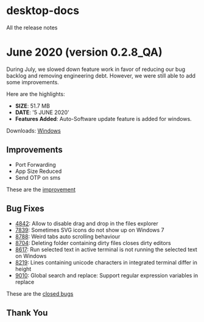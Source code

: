 # desktop-docs
All the release notes

# June 2020 (version 0.2.8_QA)

During July, we slowed down feature work in favor of reducing our bug backlog and removing engineering debt. However, we were still able to add some improvements.

Here are the highlights:

* **SIZE**: 51.7 MB
* **DATE**: '5 JUNE 2020'
* **Features Added**: Auto-Software update feature is added for windows.

Downloads: [Windows](https://az764295.vo.msecnd.net/stable/6276dcb0ae497766056b4c09ea75be1d76a8b679/VSCodeSetup-stable.exe)


## Improvements

* Port Forwarding
* App Size Reduced
* Send OTP on sms

These are the [improvement](#)

## Bug Fixes

* [4842](https://github.com/Microsoft/vscode/issues/48421): Allow to disable drag and drop in the files explorer
* [7839](https://github.com/Microsoft/vscode/issues/78392): Sometimes SVG icons do not show up on Windows 7
* [8788](https://github.com/Microsoft/vscode/issues/87882): Weird tabs auto scrolling behaviour
* [8704](https://github.com/Microsoft/vscode/issues/87042): Deleting folder containing dirty files closes dirty editors
* [8617](https://github.com/Microsoft/vscode/issues/8617d): Run selected text in active terminal is not running the selected text on Windows
* [8219](https://github.com/Microsoft/vscode/issues/8219d): Lines containing unicode characters in integrated terminal differ in height
* [9010](https://github.com/Microsoft/vscode/issues/9010): Global search and replace: Support regular expression variables in replace

These are the [closed bugs](https://github.com/Microsoft/vscode/issues?q=is%3Aissue+label%3Abug+milestone%3A%22July+2016%22+is%3Aclosed)

## Thank You

